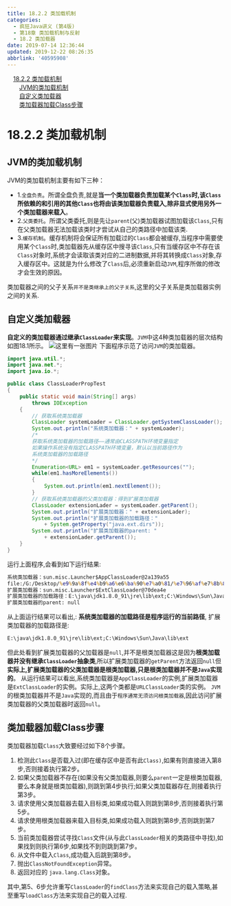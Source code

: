 ```yaml
---
title: 18.2.2 类加载机制
categories: 
  - 疯狂Java讲义 (第4版)
  - 第18章 类加载机制与反射
  - 18.2 类加载器
date: 2019-07-14 12:36:44
updated: 2019-12-22 08:26:35
abbrlink: '40595908'
---
```

<div id='my_toc'><a href="/JavaReadingNotes/40595908/#18-2-2-类加载机制" class="header_1">18.2.2 类加载机制</a><br><a href="/JavaReadingNotes/40595908/#JVM的类加载机制" class="header_2">JVM的类加载机制</a><br><a href="/JavaReadingNotes/40595908/#自定义类加载器" class="header_2">自定义类加载器</a><br><a href="/JavaReadingNotes/40595908/#类加载器加载Class步骤" class="header_2">类加载器加载Class步骤</a><br></div>
<style>.header_1{margin-left: 1em;}.header_2{margin-left: 2em;}.header_3{margin-left: 3em;}.header_4{margin-left: 4em;}.header_5{margin-left: 5em;}.header_6{margin-left: 6em;}</style>
<!--more-->
<script>if (navigator.platform.search('arm')==-1){document.getElementById('my_toc').style.display = 'none';}var e,p = document.getElementsByTagName('p');while (p.length>0) {e = p[0];e.parentElement.removeChild(e);}</script>

<!--end-->
# 18.2.2 类加载机制 #
## JVM的类加载机制 ##
JVM的类加载机制主要有如下三种：
- 1.`全盘负责`。所谓全盘负责,就是**当一个类加载器负责加载某个`Class`时,该`Class`所依赖的和引用的其他`Class`也将由该类加载器负责载入,除非显式使用另外一个类加载器来载入**。
- 2.`父类委托`。所谓父类委托,则是先让`parent`(父)类加载器试图加载该`Class`,只有在父类加载器无法加载该类时才尝试从自己的类路径中加载该类.
- 3.`缓存机制`。缓存机制将会保证所有加载过的`Class`都会被缓存,当程序中需要使用某个`Class`时,类加载器先从缓存区中搜寻该`Class`,只有当缓存区中不存在该`Class`对象时,系统才会读取该类对应的二进制数据,并将其转换成`Class`对象,存入缓存区中。这就是为什么修改了`Class`后,必须重新启动`JVM`,程序所做的修改才会生效的原因。

类加载器之间的父子关系`并不是类继承上的父子关系`,这里的父子关系是类加载器实例之间的关系.
## 自定义类加载器 ##
**自定义的类加载器通过继承`ClassLoader`来实现**。`JVM`中这4种类加载器的层次结构如图18.1所示。
![这里有一张图片](https://image-1257720033.cos.ap-shanghai.myqcloud.com/blog/readbooknote/fangkuangJavaJiangYi3/10/5.png)
下面程序示范了访问`JVM`的类加载器。
```java
import java.util.*;
import java.net.*;
import java.io.*;

public class ClassLoaderPropTest
{
    public static void main(String[] args)
        throws IOException
    {
        // 获取系统类加载器
        ClassLoader systemLoader = ClassLoader.getSystemClassLoader();
        System.out.println("系统类加载器：" + systemLoader);
        /*
        获取系统类加载器的加载路径——通常由CLASSPATH环境变量指定
        如果操作系统没有指定CLASSPATH环境变量，默认以当前路径作为
        系统类加载器的加载路径
        */
        Enumeration<URL> em1 = systemLoader.getResources("");
        while(em1.hasMoreElements())
        {
            System.out.println(em1.nextElement());
        }
        // 获取系统类加载器的父类加载器：得到扩展类加载器
        ClassLoader extensionLader = systemLoader.getParent();
        System.out.println("扩展类加载器：" + extensionLader);
        System.out.println("扩展类加载器的加载路径："
            + System.getProperty("java.ext.dirs"));
        System.out.println("扩展类加载器的parent: "
            + extensionLader.getParent());
    }
}
```
运行上面程序,会看到如下运行结果:
```cmd
系统类加载器：sun.misc.Launcher$AppClassLoader@2a139a55
file:/G:/Desktop/%e9%9a%8f%e4%b9%a6%e6%ba%90%e7%a0%81/%e7%96%af%e7%8b%82Java%e8%ae%b2%e4%b9%89%e7%ac%ac%e4%b8%89%e7%89%88%e5%85%89%e7%9b%98/codes/18/18.2/
扩展类加载器：sun.misc.Launcher$ExtClassLoader@70dea4e
扩展类加载器的加载路径：E:\java\jdk1.8.0_91\jre\lib\ext;C:\Windows\Sun\Java\lib\ext
扩展类加载器的parent: null
```
从上面运行结果可以看出,:
**系统类加载器的加载路径是程序运行的当前路径**,
扩展类加载器的加载路径是:
```cmd
E:\java\jdk1.8.0_91\jre\lib\ext;C:\Windows\Sun\Java\lib\ext
```
但此处看到扩展类加载器的父加载器是`null`,并不是根类加载器这是因为**根类加载器并没有继承`ClassLoader`抽象类**,所以扩展类加载器的`getParent`方法返回`null`但**实际上,扩展类加载器的父类加载器是根类加载器,只是根类加载器并不是`Java`实现的**。
从运行结果可以看出,系统类加载器是`AppClassLoader`的实例,扩展类加载器是`ExtClassLoader`的实例。实际上,这两个类都是`URLClassLoader`类的实例。
`JVM`的根类加载器并不是`Java`实现的,而且由于`程序通常无须访问根类加载器`,因此访问扩展类加载器的父类加载器时返回`null`。

## 类加载器加载Class步骤 ##
类加载器加载`Class`大致要经过如下8个步骤。
1. 检测此`Class`是否载入过(即在缓存区中是否有此`Class)`,如果有则直接进入第8步,否则接着执行第2步。
2. 如果父类加载器不存在(如果没有父类加载器,则要么`parent`一定是根类加载器,要么本身就是根类加载器),则跳到第4步执行;如果父类加载器存在,则接着执行第3步。
3. 请求使用父类加载器去载入目标类,如果成功载入则跳到第8步,否则接着执行第5步。
4. 请求使用根类加载器来载入目标类,如果成功载入则跳到第8步,否则跳到第7步。
5. 当前类加载器尝试寻找`Class`文件(从与此`ClassLoader`相关的类路径中寻找),如果找到则执行第6步,如果找不到则跳到第7步。
6. 从文件中载入`Class`,成功载入后跳到第8步。
7. 抛出`ClassNotFoundException`异常。
8. 返回对应的 `java.lang.Class`对象。

其中,第5、6步允许重写`ClassLoader`的`findClass`方法来实现自己的载入策略,甚至重写`loadClass`方法来实现自己的载入过程.

